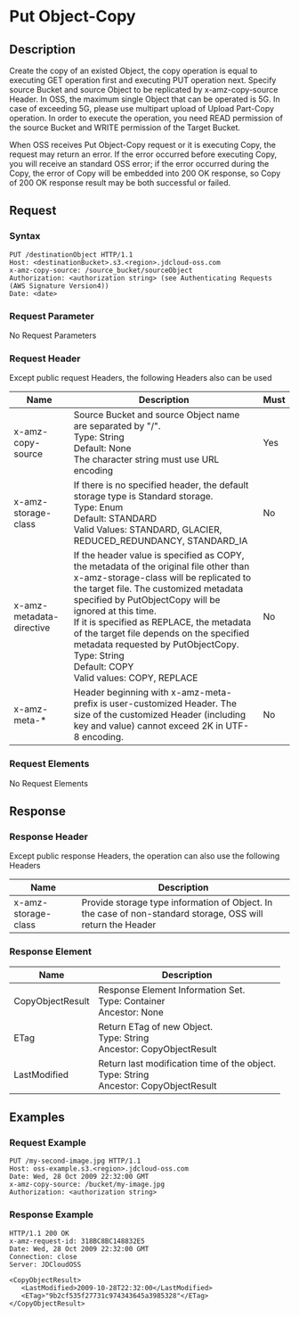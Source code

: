 # Put Object-Copy

## Description
Create the copy of an existed Object, the copy operation is equal to executing GET operation first and executing PUT operation next. Specify source Bucket and source Object to be replicated by x-amz-copy-source Header. In OSS, the maximum single Object that can be operated is 5G. In case of exceeding 5G, please use multipart upload of Upload Part-Copy operation. In order to execute the operation, you need READ permission of the source Bucket and WRITE permission of the Target Bucket.

When OSS receives Put Object-Copy request or it is executing Copy, the request may return an error. If the error occurred before executing Copy, you will receive an standard OSS error; if the error occurred during the Copy, the error of Copy will be embedded into 200 OK response, so Copy of 200 OK response result may be both successful or failed.

## Request
### Syntax
```
PUT /destinationObject HTTP/1.1
Host: <destinationBucket>.s3.<region>.jdcloud-oss.com 
x-amz-copy-source: /source_bucket/sourceObject
Authorization: <authorization string> (see Authenticating Requests (AWS Signature Version4))
Date: <date>
```
### Request Parameter
No Request Parameters
### Request Header
Except public request Headers, the following Headers also can be used

Name|Description|Must
---|---|---
x-amz-copy-source|Source Bucket and source Object name are separated by "/". <br>Type: String<br>Default: None<br>The character string must use URL encoding|Yes
x-amz-storage-class|If there is no specified header, the default storage type is Standard storage. <br>Type: Enum<br>Default: STANDARD<br>Valid Values: STANDARD, GLACIER, REDUCED_REDUNDANCY, STANDARD_IA|No
x-amz-metadata-directive|If the header value is specified as COPY, the metadata of the original file other than x-amz-storage-class will be replicated to the target file. The customized metadata specified by PutObjectCopy will be ignored at this time. <br> If it is specified as REPLACE, the metadata of the target file depends on the specified metadata requested by PutObjectCopy. <br>Type: String<br>Default: COPY<br>Valid values: COPY, REPLACE|No
x-amz-meta-\*|Header beginning with x-amz-meta-prefix is user-customized Header. The size of the customized Header (including key and value) cannot exceed 2K in UTF-8 encoding. |No

### Request Elements
No Request Elements

## Response
### Response Header
Except public response Headers, the operation can also use the following Headers

Name|Description
---|---
x-amz-storage-class|Provide storage type information of Object. In the case of non-standard storage, OSS will return the Header

### Response Element

Name|Description
---|---
CopyObjectResult|Response Element Information Set. <br>Type: Container<br>Ancestor: None
ETag|Return ETag of new Object. <br>Type: String<br>Ancestor: CopyObjectResult
LastModified|Return last modification time of the object. <br>Type: String<br>Ancestor: CopyObjectResult

## Examples
### Request Example
```
PUT /my-second-image.jpg HTTP/1.1
Host: oss-example.s3.<region>.jdcloud-oss.com
Date: Wed, 28 Oct 2009 22:32:00 GMT
x-amz-copy-source: /bucket/my-image.jpg
Authorization: <authorization string>
```

### Response Example
```
HTTP/1.1 200 OK
x-amz-request-id: 318BC8BC148832E5
Date: Wed, 28 Oct 2009 22:32:00 GMT
Connection: close
Server: JDCloudOSS

<CopyObjectResult>
   <LastModified>2009-10-28T22:32:00</LastModified>
   <ETag>"9b2cf535f27731c974343645a3985328"</ETag>
</CopyObjectResult>
```
